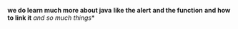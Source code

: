 **we do learn much more about java**
**like the alert**
**and the function**
**and how to link it** 
*and so much things**
